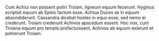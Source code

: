 Cum Achiui non possent potiri Troiam, ligneum equum fecerunt. Hyginus scriptsit equum ab Epeio factum esse. Achiua Duces se in equum absondiderunt. Cassandra dicebat hostes in equo esse, sed nemo ei crederunt. Troiani crederunt Achivos apscedum essent. Hoc nox, cum Troiana equum pro templo profactuissent, Achivos ab equum exierunt et potirerunt Troiam.  
